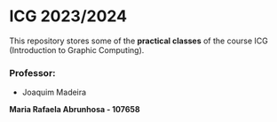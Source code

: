 # ICG 2023/2024

This repository stores some of the **practical classes** of the course ICG (Introduction to Graphic Computing).

### Professor:
- Joaquim Madeira

**Maria Rafaela Abrunhosa - 107658**